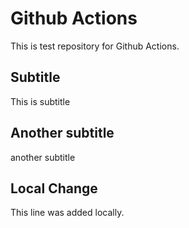 # Github Actions

This is test repository for Github Actions. 

## Subtitle 

This is subtitle 

## Another subtitle

another subtitle

## Local Change

This line was added locally.